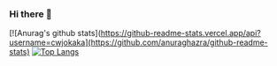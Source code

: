 ### Hi there 👋
[![Anurag's github stats](https://github-readme-stats.vercel.app/api?username=cwjokaka](https://github.com/anuraghazra/github-readme-stats)
[![Top Langs](https://github-readme-stats.vercel.app/api/top-langs/?username=cwjokaka&hide=javascript)](https://github.com/anuraghazra/github-readme-stats)
